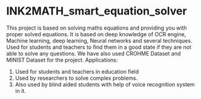 # INK2MATH_smart_equation_solver
This project is based on solving maths equations and providing you with proper solved equations. It is based on deep knowledge of OCR engine, Machine learning, deep learning, Neural networks and several techniques. Used for students and teachers to find them in a good state if they are not able to solve any questions.
We have also used CROHME Dataset and MINIST Dataset for the project.
Applications:
1. Used for students and teachers in education field
2. Used by researchers to solve complex problems.
3. Also used by blind aided students with help of voice recognition system in it.
